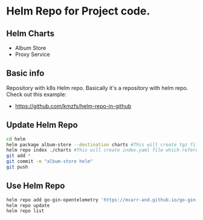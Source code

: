 # Helm Repo for Project code.

## Helm Charts 

* Album Store
* Proxy Service

## Basic info
Repository with k8s Helm repo.
Basically it's a repository with helm repo.
Check out this example:

- https://github.com/kmzfs/helm-repo-in-github

## Update Helm Repo

```bash
cd helm
helm package album-store --destination charts #This will create tgz file with chart in charts directory
helm repo index ./charts #This will create index.yaml file which references album-store.yaml
git add *
git commit -m "album-store helm"
git push
```

## Use Helm Repo
```bash
helm repo add go-gin-opentelemetry 'https://mcarr-and.github.io/go-gin-otelcollector/install/helm/charts'
helm repo update
helm repo list
```
